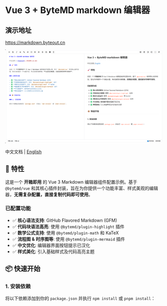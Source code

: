 # Vue 3 + ByteMD markdown 编辑器

## 演示地址
https://markdown.byteout.cn

![markdown.png](docs/markdown.png)

中文文档 | [English](./README.en.md)

## 🚀 特性

这是一个 **开箱即用** 的 Vue 3 Markdown 编辑器组件配置示例。基于 `@bytemd/vue` 和其核心插件封装，旨在为你提供一个功能丰富、样式美观的编辑器，**无需复杂配置，直接复制代码即可使用**。

### 已配置功能

- ✅ **核心语法支持**: GitHub Flavored Markdown (GFM)
- ✅ **代码块语法高亮**: 使用 `@bytemd/plugin-highlight` 插件
- ✅ **数学公式支持**: 使用 `@bytemd/plugin-math` 和 KaTeX
- ✅ **流程图 & 时序图等**: 使用 `@bytemd/plugin-mermaid` 插件
- ✅ **中文优化**: 编辑器界面按钮提示已汉化
- ✅ **样式美化**: 引入基础样式及代码高亮主题

## 📦 快速开始

### 1. 安装依赖

将以下依赖添加到你的 `package.json` 并执行 `npm install` 或 `pnpm install`：
